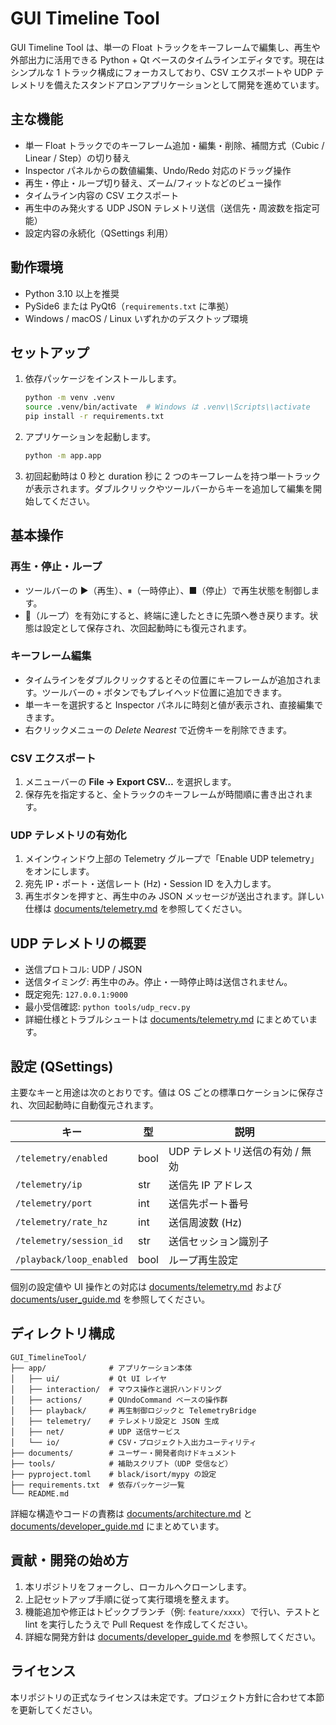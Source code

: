 # GUI Timeline Tool

GUI Timeline Tool は、単一の Float トラックをキーフレームで編集し、再生や外部出力に活用できる Python + Qt ベースのタイムラインエディタです。現在はシンプルな 1 トラック構成にフォーカスしており、CSV エクスポートや UDP テレメトリを備えたスタンドアロンアプリケーションとして開発を進めています。

## 主な機能
- 単一 Float トラックでのキーフレーム追加・編集・削除、補間方式（Cubic / Linear / Step）の切り替え
- Inspector パネルからの数値編集、Undo/Redo 対応のドラッグ操作
- 再生・停止・ループ切り替え、ズーム/フィットなどのビュー操作
- タイムライン内容の CSV エクスポート
- 再生中のみ発火する UDP JSON テレメトリ送信（送信先・周波数を指定可能）
- 設定内容の永続化（QSettings 利用）

## 動作環境
- Python 3.10 以上を推奨
- PySide6 または PyQt6（`requirements.txt` に準拠）
- Windows / macOS / Linux いずれかのデスクトップ環境

## セットアップ
1. 依存パッケージをインストールします。
   ```bash
   python -m venv .venv
   source .venv/bin/activate  # Windows は .venv\\Scripts\\activate
   pip install -r requirements.txt
   ```
2. アプリケーションを起動します。
   ```bash
   python -m app.app
   ```
3. 初回起動時は 0 秒と duration 秒に 2 つのキーフレームを持つ単一トラックが表示されます。ダブルクリックやツールバーからキーを追加して編集を開始してください。

## 基本操作
### 再生・停止・ループ
- ツールバーの ▶（再生）、⏸（一時停止）、■（停止）で再生状態を制御します。
- 🔁（ループ）を有効にすると、終端に達したときに先頭へ巻き戻ります。状態は設定として保存され、次回起動時にも復元されます。

### キーフレーム編集
- タイムラインをダブルクリックするとその位置にキーフレームが追加されます。ツールバーの `+` ボタンでもプレイヘッド位置に追加できます。
- 単一キーを選択すると Inspector パネルに時刻と値が表示され、直接編集できます。
- 右クリックメニューの *Delete Nearest* で近傍キーを削除できます。

### CSV エクスポート
1. メニューバーの **File → Export CSV…** を選択します。
2. 保存先を指定すると、全トラックのキーフレームが時間順に書き出されます。

### UDP テレメトリの有効化
1. メインウィンドウ上部の Telemetry グループで「Enable UDP telemetry」をオンにします。
2. 宛先 IP・ポート・送信レート (Hz)・Session ID を入力します。
3. 再生ボタンを押すと、再生中のみ JSON メッセージが送出されます。詳しい仕様は [documents/telemetry.md](documents/telemetry.md) を参照してください。

## UDP テレメトリの概要
- 送信プロトコル: UDP / JSON
- 送信タイミング: 再生中のみ。停止・一時停止時は送信されません。
- 既定宛先: `127.0.0.1:9000`
- 最小受信確認: `python tools/udp_recv.py`
- 詳細仕様とトラブルシュートは [documents/telemetry.md](documents/telemetry.md) にまとめています。

## 設定 (QSettings)
主要なキーと用途は次のとおりです。値は OS ごとの標準ロケーションに保存され、次回起動時に自動復元されます。

| キー | 型 | 説明 |
| ---- | --- | ---- |
| `/telemetry/enabled` | bool | UDP テレメトリ送信の有効 / 無効 |
| `/telemetry/ip` | str | 送信先 IP アドレス |
| `/telemetry/port` | int | 送信先ポート番号 |
| `/telemetry/rate_hz` | int | 送信周波数 (Hz) |
| `/telemetry/session_id` | str | 送信セッション識別子 |
| `/playback/loop_enabled` | bool | ループ再生設定 |

個別の設定値や UI 操作との対応は [documents/telemetry.md](documents/telemetry.md) および [documents/user_guide.md](documents/user_guide.md) を参照してください。

## ディレクトリ構成
```
GUI_TimelineTool/
├── app/              # アプリケーション本体
│   ├── ui/           # Qt UI レイヤ
│   ├── interaction/  # マウス操作と選択ハンドリング
│   ├── actions/      # QUndoCommand ベースの操作群
│   ├── playback/     # 再生制御ロジックと TelemetryBridge
│   ├── telemetry/    # テレメトリ設定と JSON 生成
│   ├── net/          # UDP 送信サービス
│   └── io/           # CSV・プロジェクト入出力ユーティリティ
├── documents/        # ユーザー・開発者向けドキュメント
├── tools/            # 補助スクリプト（UDP 受信など）
├── pyproject.toml    # black/isort/mypy の設定
├── requirements.txt  # 依存パッケージ一覧
└── README.md
```

詳細な構造やコードの責務は [documents/architecture.md](documents/architecture.md) と [documents/developer_guide.md](documents/developer_guide.md) にまとめています。

## 貢献・開発の始め方
1. 本リポジトリをフォークし、ローカルへクローンします。
2. 上記セットアップ手順に従って実行環境を整えます。
3. 機能追加や修正はトピックブランチ（例: `feature/xxxx`）で行い、テストと lint を実行したうえで Pull Request を作成してください。
4. 詳細な開発方針は [documents/developer_guide.md](documents/developer_guide.md) を参照してください。

## ライセンス
本リポジトリの正式なライセンスは未定です。プロジェクト方針に合わせて本節を更新してください。
